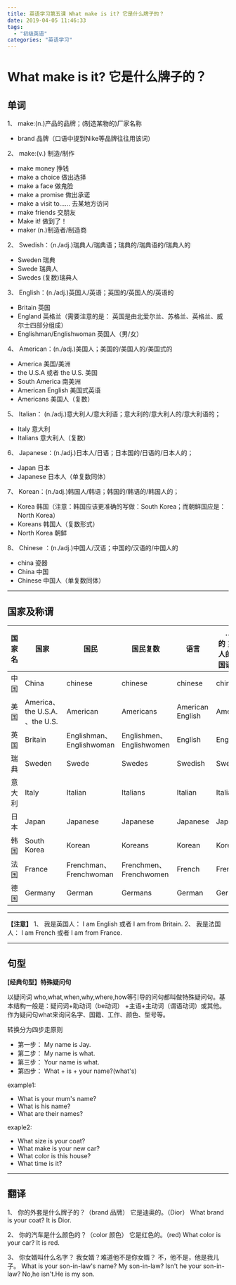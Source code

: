 ```yaml
---
title: 英语学习第五课 What make is it? 它是什么牌子的？
date: 2019-04-05 11:46:33
tags: 
  - "初级英语"
categories: "英语学习"
---
```


# What make is it? 它是什么牌子的？

## 单词
1、 make:(n.)产品的品牌；(制造某物的)厂家名称
- brand 品牌（口语中提到Nike等品牌往往用该词）

2、 make:(v.) 制造/制作

- make money 挣钱
- make a choice 做出选择
- make a face 做鬼脸
- make a promise 做出承诺
- make a visit to…… 去某地方访问
- make friends 交朋友
- Make it! 做到了！
- maker (n.)制造者/制造商

2、 Swedish：（n./adj.)瑞典人/瑞典语；瑞典的/瑞典语的/瑞典人的
- Sweden 瑞典
- Swede 瑞典人
- Swedes (复数)瑞典人

3、 English：(n./adj.)英国人/英语；英国的/英国人的/英语的
- Britain 英国
- England 英格兰（需要注意的是： 英国是由北爱尔兰、苏格兰、英格兰、威尔士四部分组成）
- Englishman/Englishwoman 英国人（男/女）

4、 American：(n./adj.)美国人；美国的/美国人的/美国式的
- America 美国/美洲
- the U.S.A 或者 the U.S. 美国
- South America 南美洲
- American English 美国式英语
- Americans 美国人（复数）

5、 Italian： (n./adj.)意大利人/意大利语；意大利的/意大利人的/意大利语的；
- Italy 意大利
- Italians 意大利人（复数）

6、 Japanese：(n./adj.)日本人/日语；日本国的/日语的/日本人的；
- Japan 日本
- Japanese 日本人（单复数同体）

7、 Korean：(n./adj.)韩国人/韩语；韩国的/韩语的/韩国人的；
- Korea 韩国（注意：韩国应该更准确的写做：South Korea；而朝鲜国应是： North Korea）
- Koreans 韩国人（复数形式）
- North Korea 朝鲜

8、 Chinese ：(n./adj.)中国人/汉语；中国的/汉语的/中国人的
- china 瓷器 
- China 中国
- Chinese 中国人（单复数同体）

---
## 国家及称谓

国家名 | 国家 | 国民 | 国民复数 | 语言 |  …国的；…国人的；…国语的…
--- | --- | --- | --- | --- | --- 
中国 | China | chinese | chinese | chinese | chinese
美国 | America、the U.S.A. 、the U.S.| American | Americans | American English | American
英国 | Britain | Englishman、Englishwoman | Englishmen、Englishwomen | English | English
瑞典 | Sweden | Swede | Swedes | Swedish | Swedish
意大利 | Italy | Italian | Italians | Italian | Italian
日本 | Japan | Japanese | Japanese | Japanese | Japanese
韩国 | South Korea | Korean | Koreans | Korean | Korean
法国 | France | Frenchman、Frenchwoman | Frenchmen、Frenchwomen | French | French
德国 | Germany | German |Germans | German | German

---

**【注意】**
1、 我是英国人： I am English 或者 I am from Britain.
2、 我是法国人： I am French 或者 I am from France.

--- 

## 句型 
**[经典句型】特殊疑问句**

以疑问词 who,what,when,why,where,how等引导的问句都叫做特殊疑问句。基本结构一般是：疑问词+助动词（be动词） +主语+主动词（谓语动词）或其他。
作为疑问句what来询问名字、国籍、工作、颜色、型号等。

转换分为四步走原则
- 第一步： My name is Jay.
- 第二步： My name is what.
- 第三步： Your name is what.
- 第四步： What + is + your name?(what's)

example1:
- What is your mum's name?
- What is his name?
- What are their names?

exaple2:
- What size is your coat?
- What make is your new car?
- What color is this house?
- What time is it?

---

## 翻译
1、 你的外套是什么牌子的？（brand 品牌） 它是迪奥的。（Dior） 
What brand is your coat? It is Dior.

2、 你的汽车是什么颜色的？（color 颜色） 它是红色的。（red)
What color is your car? It is red.

3、 你女婿叫什么名字？ 我女婿？难道他不是你女婿？ 不，他不是，他是我儿子。
What  is your son-in-law's name? My son-in-law? Isn't he your son-in-law? No,he isn't.He is my son.






